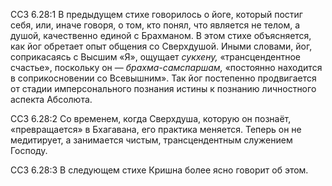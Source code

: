 ССЗ 6.28:1	В предыдущем стихе говорилось о йоге, который постиг себя, или, иначе говоря, о том, кто понял, что является не телом, а душой, качественно единой с Брахманом. В этом стихе объясняется, как йог обретает опыт общения со Сверхдушой. Иными словами, йог, соприкасаясь с Высшим «Я», ощущает _сукхену,_ «трансцендентное счастье», поскольку он — _брахма-самспаршам,_ «постоянно находится в соприкосновении со Всевышним». Так йог постепенно продвигается от стадии имперсонального познания истины к познанию личностного аспекта Абсолюта.

ССЗ 6.28:2	Со временем, когда Сверхдуша, которую он познаёт, «превращается» в Бхагавана, его практика меняется. Теперь он не медитирует, а занимается чистым, трансцендентным служением Господу.

ССЗ 6.28:3	В следующем стихе Кришна более ясно говорит об этом.